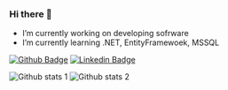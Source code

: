 ### Hi there 👋

-  I’m currently working on developing sofrware
-  I’m currently learning .NET, EntityFramewoek, MSSQL

[![Github Badge](https://img.shields.io/badge/-Github-000?style=quare&labelColor=000&logo=Github&logoColor=white&link=link)](https://github.com/uveyssarac) 
[![Linkedin Badge](https://img.shields.io/badge/-Linkedin-3B57C9?style=flat-quare&labelColor=3B57C9&logo=Linkedin&logoColor=white&link=link)](https://www.linkedin.com/in/uveyssarac/)

![Github stats 1](https://github-readme-stats.vercel.app/api?username=uveyssarac&show_icons=true&theme=gradient) 
![Github stats 2](https://github-readme-stats.vercel.app/api?username=uveyssarac&show_icons=true&theme=radical)


